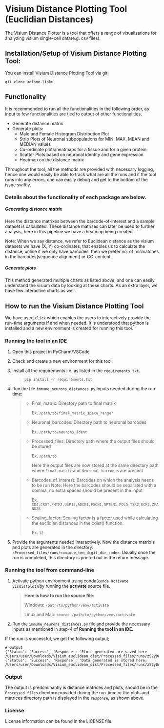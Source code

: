 # Visium Distance Plotting Tool (Euclidian Distances)

The Visium Distance Plotter is a tool that offers a range of visualizations for analyzing visium single-cell data(e.g. csv files).

## Installation/Setup of Visium Distance Plotting Tool:
You can install Visium Distance Plotting Tool via git:
```
git clone <clone-link>
```


## Functionality
It is recommended to run all the functionalities in the following order, as input to few functionalities are tied to output of other functionalities.
- Generate distance matrix
- Generate plots:
  - Male and Female Histogram Distribution Plot
  - Strip Plots of Neuronal subpopulations for MIN, MAX, MEAN and MEDIAN values
  - Co-ordinate plots/heatmaps for a tissue and for a given protein
  - Scatter Plots based on neuronal identity and gene expression
  - Heatmap on the distance matrix

Throughout the tool, all the methods are provided with necessary logging, hence one would easily be able to track what are all the runs and if the tool runs into any errors, one can easily debug and get to the bottom of the issue swiftly.


### Details about the functionality of each package are below.
##### Generating distance matrix
Here the distance matrixes between the barcode-of-interest and a sample dataset is calculated.
These distance matrises can later be used to further analysis, here in this pipeline we have a heatmap being created.

Note: When we say distance, we refer to Euclidean distance as the visium datasets we have (X, Y) co-ordinates, that enables us to calculate the distance, unline if we only have barcodes, then we prefer no. of mismatches in the barcodes(sequence alignment) or GC-content.

##### Generate plots
This method generated multiple charts as listed above, and one can easily understand the visium data by looking at these charts. As an extra layer, we have few interactive charts as well.

## How to run the Visium Distance Plotting Tool
We have used `click` which enables the users to interactively provide the run-time arguments if and when needed. It is understood that python is installed and a new environment is created for running this tool.

### Running the tool in an IDE
1. Open this project in PyCharm/VSCode
2. Check and create a new environment for this tool.
3. Install all the requirements i.e. as listed in the `requirements.txt`.
   > `pip install -r requirements.txt`
4. Run the file `immune_neurons_distances.py`
   Inputs needed during the run time:
   > - Final_matrix: Directory path to final matrix
   > 
   >   Ex. `/path/to/final_matrix_space_ranger`

   > - Neuronal_barcodes: Directory path to neuronal barcodes
   > 
   >   Ex. `/path/to/neurons_ident`

   > - Processed_files: Directory path where the output files should be stored
   > 
   >   Ex. `/path/to`
   >
   >   Here the output files are now stored at the same directory path where `Final_matrix` and `Neuronal_barcodes` are present 
   
   > - Barcodes_of_interest: Barcodes on which the analysis needs to be run
   >   Note: Here the barcodes should be separated with a comma, no extra spaces should be present in the input
   > 
   >   Ex. `CD4,CROT,PHTF2,USP13,ADCK1,FSCN1,SPTBN1,POLG,TSR2,UCK2,ZFAND2B`
   
   > - Scaling_factor: Scaling factor is a factor used while calculating the euclidian distances in the cdist() function.
   > 
   >   Ex. `12`
5. Provide the arguments needed interactively. Now the distance matrix's and plots are generated in the directory: `/Processed_files/runs/<unique_ten_digit_dir_code>`. Usually once the run is completed, this directory is printed out in the return message.

### Running the tool from command-line
1. Activate python environment using conda(`conda activate visdistplot`)/by running the **activate** source file.
    > **Here is how to run the source file**:
    >
    > Windows: `/path/to/python/venv/activate`
    >
    > Linux and Mac: `source /path/to/python/venv/activate`

2. Run the `immune_neurons_distances.py` file and provide the necessary inputs as mentioned in step-4 of **Running the tool in an IDE**.

If the run is successful, we get the following output;
```
# Output
{'Status': 'Success', 'Response': 'Plots generated are saved here /Users/user/Downloads/Visium_euclidean_dist/Processed_files/runs/zS2yDdHswx/Plots.'}
{'Status': 'Success', 'Response': 'Data generated is stored here; /Users/user/Downloads/Visium_euclidean_dist/Processed_files/runs/zS2yDdHswx'}
```

### Output
The output is predominantly is distance matrices and plots, should be in the `Processed_files` directory provided during 
the run-time or the plots and matrices directory path is displayed in the `response`, as shown above.

### License
License information can be found in the LICENSE file.

